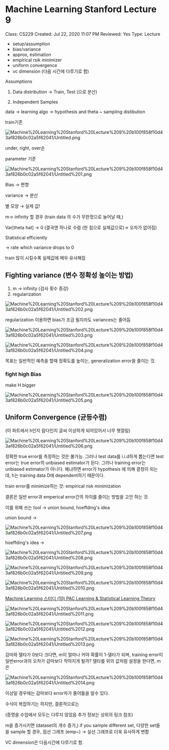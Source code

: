 # Machine Learning Stanford Lecture 9

Class: CS229
Created: Jul 22, 2020 11:07 PM
Reviewed: Yes
Type: Lecture

- setup/assumption
- bias/variance
- approx, estimation
- empirical rsik minimizer
- uniform convergence
- vc dimension (다음 시간에 다루기로 함)

 Assumptions

1) Data distribution → Train, Test (으로 분산)

2) Independent Samples

data → learning algo → hypothesis and theta ~ sampling distibution

train기준

![Machine%20Learning%20Stanford%20Lecture%209%20b100f858f10d43af826b0c02a5f62041/Untitled.png](Machine%20Learning%20Stanford%20Lecture%209%20b100f858f10d43af826b0c02a5f62041/Untitled.png)

under, right, over순

parameter 기준

![Machine%20Learning%20Stanford%20Lecture%209%20b100f858f10d43af826b0c02a5f62041/Untitled%201.png](Machine%20Learning%20Stanford%20Lecture%209%20b100f858f10d43af826b0c02a5f62041/Untitled%201.png)

Bias → 편향

variance → 분산

별 모양 → 실제 값!

m→ infinity 할 경우 (train data 의 수가 무한정으로 늘어날 때,)

Var[theta hat] → 0 (결국엔 하나로 수렴 (한 점으로 실제값으로)→ 오차가 없어짐)

Statistical efficiently

→ rate which variance drops to 0

train 많이 시킬수록 실제값에 매우 유사해짐

## Fighting variance (변수 정확성 높이는 방법)

1. m → infinity (검사 횟수 증강)
2. regularization

![Machine%20Learning%20Stanford%20Lecture%209%20b100f858f10d43af826b0c02a5f62041/Untitled%202.png](Machine%20Learning%20Stanford%20Lecture%209%20b100f858f10d43af826b0c02a5f62041/Untitled%202.png)

regularization 이용하면 bias가 조금 될지라도 variances는 줄어듬

![Machine%20Learning%20Stanford%20Lecture%209%20b100f858f10d43af826b0c02a5f62041/Untitled%203.png](Machine%20Learning%20Stanford%20Lecture%209%20b100f858f10d43af826b0c02a5f62041/Untitled%203.png)

![Machine%20Learning%20Stanford%20Lecture%209%20b100f858f10d43af826b0c02a5f62041/Untitled%204.png](Machine%20Learning%20Stanford%20Lecture%209%20b100f858f10d43af826b0c02a5f62041/Untitled%204.png)

목표는 일반적인 예측을 할때 정확도를 높이는, generalization error을 줄이는 것.

### fight high Bias

make H bigger

![Machine%20Learning%20Stanford%20Lecture%209%20b100f858f10d43af826b0c02a5f62041/Untitled%205.png](Machine%20Learning%20Stanford%20Lecture%209%20b100f858f10d43af826b0c02a5f62041/Untitled%205.png)

## Uniform Convergence (균등수렴)

(이 파트에서 h인지 람다인지 글씨 이상하게 되어있어서 너무 헷깔림)

![Machine%20Learning%20Stanford%20Lecture%209%20b100f858f10d43af826b0c02a5f62041/Untitled%206.png](Machine%20Learning%20Stanford%20Lecture%209%20b100f858f10d43af826b0c02a5f62041/Untitled%206.png)

정확한 true error를 측정하는 것은 불가능. 그러나 test data를 i.i.d하게 뽑는다면 test error는 true error의 unbiased estimator가 된다. 그러나 training error는 unbiased estimator가 아니다. 왜냐하면 error가 hypothesis 에 의해 결정이 되는데, h는 training data D에 dependent하기 때문이다.

train error를 minimize하는 것: empirical risk minimization

결론은 일반 error과 emperical error간의 차이를 줄이는 방법을 고안 하는 것.

이를 위해 쓰는 tool → union bound, hoeffding's idea

union bound → 

![Machine%20Learning%20Stanford%20Lecture%209%20b100f858f10d43af826b0c02a5f62041/Untitled%207.png](Machine%20Learning%20Stanford%20Lecture%209%20b100f858f10d43af826b0c02a5f62041/Untitled%207.png)

hoeffding's idea →

![Machine%20Learning%20Stanford%20Lecture%209%20b100f858f10d43af826b0c02a5f62041/Untitled%208.png](Machine%20Learning%20Stanford%20Lecture%209%20b100f858f10d43af826b0c02a5f62041/Untitled%208.png)

![Machine%20Learning%20Stanford%20Lecture%209%20b100f858f10d43af826b0c02a5f62041/Untitled%209.png](Machine%20Learning%20Stanford%20Lecture%209%20b100f858f10d43af826b0c02a5f62041/Untitled%209.png)

![Machine%20Learning%20Stanford%20Lecture%209%20b100f858f10d43af826b0c02a5f62041/Untitled%2010.png](Machine%20Learning%20Stanford%20Lecture%209%20b100f858f10d43af826b0c02a5f62041/Untitled%2010.png)

[Machine Learning 스터디 (10) PAC Learning & Statistical Learning Theory](http://sanghyukchun.github.io/66/)

![Machine%20Learning%20Stanford%20Lecture%209%20b100f858f10d43af826b0c02a5f62041/Untitled%2011.png](Machine%20Learning%20Stanford%20Lecture%209%20b100f858f10d43af826b0c02a5f62041/Untitled%2011.png)

![Machine%20Learning%20Stanford%20Lecture%209%20b100f858f10d43af826b0c02a5f62041/Untitled%2012.png](Machine%20Learning%20Stanford%20Lecture%209%20b100f858f10d43af826b0c02a5f62041/Untitled%2012.png)

![Machine%20Learning%20Stanford%20Lecture%209%20b100f858f10d43af826b0c02a5f62041/Untitled%2013.png](Machine%20Learning%20Stanford%20Lecture%209%20b100f858f10d43af826b0c02a5f62041/Untitled%2013.png)

감마와 델타가 0보다 크다면, m이 얼마나 커야 확률이 1-델타가 되며, training error이 일반error과의 오차가 감마보다 작아지게 될까? 델타를 위의 값처럼 설정을 한다면, m은 

![Machine%20Learning%20Stanford%20Lecture%209%20b100f858f10d43af826b0c02a5f62041/Untitled%2014.png](Machine%20Learning%20Stanford%20Lecture%209%20b100f858f10d43af826b0c02a5f62041/Untitled%2014.png)

이상일 경우에는 감마보다 error차가 줄어듦을 알수 있다.

수식이 복잡하기는 하지만, 결론적으로는

(증명을 수업에서 모두는 다루지 않았음 추가 정보는 상위의 링크 참조) 

m을 증가시키면 (dataset의 개수 증가,) if you sample different set, 다양한 set들을 sample 할 경우, 점선 그래프 (emp~) → 실선 그래프로 더욱 유사하게 변함

VC dimension은 다음시간에 다루기로 함.